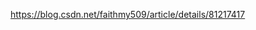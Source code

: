 https://blog.csdn.net/faithmy509/article/details/81217417



















































































